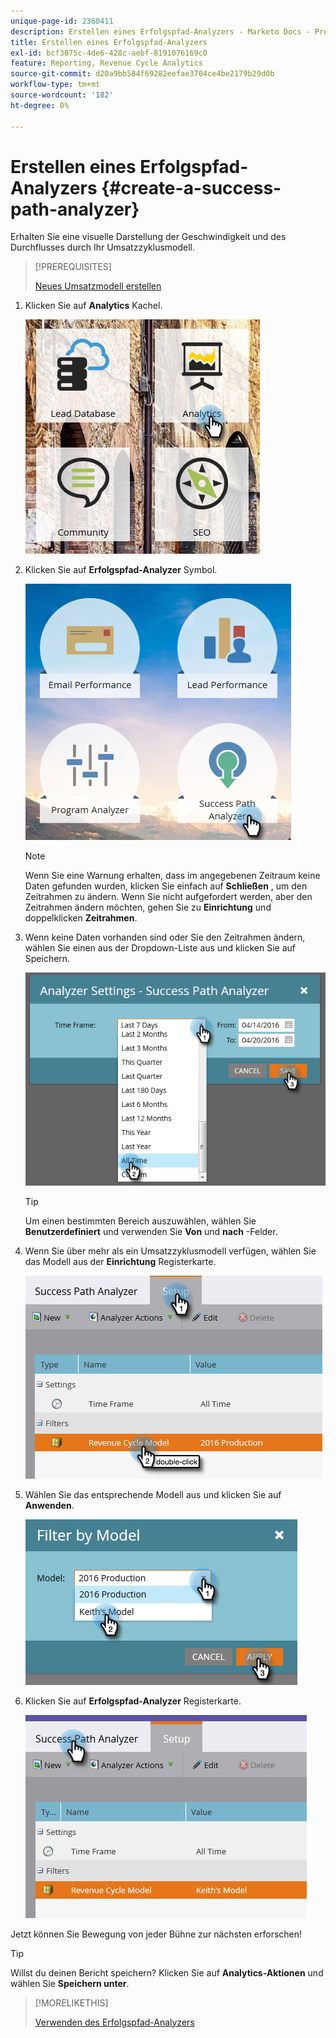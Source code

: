 ```yaml
---
unique-page-id: 2360411
description: Erstellen eines Erfolgspfad-Analyzers - Marketo Docs - Produktdokumentation
title: Erstellen eines Erfolgspfad-Analyzers
exl-id: bcf3075c-4de6-428c-aebf-8191076169c0
feature: Reporting, Revenue Cycle Analytics
source-git-commit: d20a9bb584f69282eefae3704ce4be2179b29d0b
workflow-type: tm+mt
source-wordcount: '182'
ht-degree: 0%

---
```


# Erstellen eines Erfolgspfad-Analyzers {#create-a-success-path-analyzer}

Erhalten Sie eine visuelle Darstellung der Geschwindigkeit und des Durchflusses durch Ihr Umsatzzyklusmodell.

>[!PREREQUISITES]
>
>[Neues Umsatzmodell erstellen](/help/marketo/product-docs/reporting/revenue-cycle-analytics/revenue-cycle-models/create-a-new-revenue-model.md)

1. Klicken Sie auf **Analytics** Kachel.

   ![](assets/one.png)

1. Klicken Sie auf **Erfolgspfad-Analyzer** Symbol.

   ![](assets/two.png)

   >[!NOTE]
   >
   >Wenn Sie eine Warnung erhalten, dass im angegebenen Zeitraum keine Daten gefunden wurden, klicken Sie einfach auf **Schließen** , um den Zeitrahmen zu ändern. Wenn Sie nicht aufgefordert werden, aber den Zeitrahmen ändern möchten, gehen Sie zu **Einrichtung** und doppelklicken **Zeitrahmen**.

1. Wenn keine Daten vorhanden sind oder Sie den Zeitrahmen ändern, wählen Sie einen aus der Dropdown-Liste aus und klicken Sie auf Speichern.

   ![](assets/timeframe.png)

   >[!TIP]
   >
   >Um einen bestimmten Bereich auszuwählen, wählen Sie **Benutzerdefiniert** und verwenden Sie **Von** und **nach** -Felder.

1. Wenn Sie über mehr als ein Umsatzzyklusmodell verfügen, wählen Sie das Modell aus der **Einrichtung** Registerkarte.

   ![](assets/four.png)

1. Wählen Sie das entsprechende Modell aus und klicken Sie auf **Anwenden**.

   ![](assets/five.png)

1. Klicken Sie auf **Erfolgspfad-Analyzer** Registerkarte.

   ![](assets/success-tab.png)

Jetzt können Sie Bewegung von jeder Bühne zur nächsten erforschen!

>[!TIP]
>
>Willst du deinen Bericht speichern? Klicken Sie auf **Analytics-Aktionen** und wählen Sie **Speichern unter**.

>[!MORELIKETHIS]
>
>[Verwenden des Erfolgspfad-Analyzers](/help/marketo/product-docs/reporting/revenue-cycle-analytics/revenue-cycle-models/using-the-success-path-analyzer.md)

